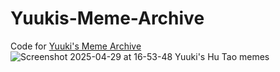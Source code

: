 # Yuukis-Meme-Archive
Code for [Yuuki's Meme Archive](https://yuukieatsyou.neocities.org/)
![Screenshot 2025-04-29 at 16-53-48 Yuuki's Hu Tao memes](https://github.com/user-attachments/assets/e7bd7478-dfed-4a68-9e22-2266cd56be38)
